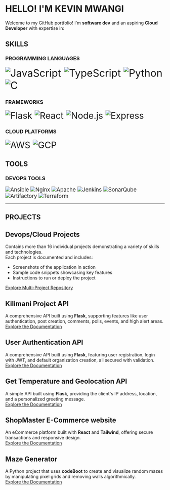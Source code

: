# HELLO! I'M KEVIN MWANGI
Welcome to my GitHub portfolio! I'm **software dev** and an aspiring **Cloud Developer** with expertise in:
## SKILLS
### **PROGRAMMING LANGUAGES**
<span style="font-size:2rem;">![JavaScript](https://img.shields.io/badge/-JavaScript-yellow)
![TypeScript](https://img.shields.io/badge/-TypeScript-blue)
![Python](https://img.shields.io/badge/-Python-green)
![C](https://img.shields.io/badge/-C-blue)
</span>

### **FRAMEWORKS**
<span style="font-size:2em;">![Flask](https://img.shields.io/badge/-Flask-lightgrey) ![React](https://img.shields.io/badge/-React-blue) ![Node.js](https://img.shields.io/badge/-Node.js-green) ![Express](https://img.shields.io/badge/-Express-lightgrey)</span>

### **CLOUD PLATFORMS**
<span style="font-size:2em;">![AWS](https://img.shields.io/badge/-AWS-orange) ![GCP](https://img.shields.io/badge/-GCP-blue)</span>

## TOOLS
### **DEVOPS TOOLS**
<span style="font-size:1.2em;">![Ansible](https://img.shields.io/badge/-Ansible-red)
![Nginx](https://img.shields.io/badge/-Nginx-green)
![Apache](https://img.shields.io/badge/-Apache-black)
![Jenkins](https://img.shields.io/badge/-Jenkins-orange)
![SonarQube](https://img.shields.io/badge/-SonarQube-lightblue)
![Artifactory](https://img.shields.io/badge/-Artifactory-darkgreen)
![Terraform](https://img.shields.io/badge/-Terraform-blue)
</span>

---
## PROJECTS
## Devops/Cloud Projects
Contains more than 16 individual projects demonstrating a variety of skills and technologies.  
Each project is documented and includes:
- Screenshots of the application in action
- Sample code snippets showcasing key features
- Instructions to run or deploy the project    

[Explore Multi-Project Repository](https://github.com/mwangiii/Steghub-devops-training)
## Kilimani Project API  
A comprehensive API built using **Flask**, supporting features like user authentication, post creation, comments, polls, events, and high alert areas.  
[Explore the Documentation](https://github.com/mwangiii/KILIMANI_HACKATHON)  

## User Authentication API  
A comprehensive API built using **Flask**, featuring user registration, login with JWT, and default organization creation, all secured with validation.  
[Explore the Documentation](https://github.com/mwangiii/User-Authentication--Organisation)

## Get Temperature and Geolocation API  
A simple API built using **Flask**, providing the client's IP address, location, and a personalized greeting message.  
[Explore the Documentation](https://github.com/mwangiii/Get_location_and_temperature)

## ShopMaster E-Commerce website 
An eCommerce platform built with **React** and **Tailwind**, offering secure transactions and responsive design.  
[Explore the Documentation](https://github.com/mwangiii/shopmaster)

## Maze Generator  
A Python project that uses **codeBoot** to create and visualize random mazes by manipulating pixel grids and removing walls algorithmically.  
[Explore the Documentation](https://github.com/mwangiii/MazeGamePython) 
